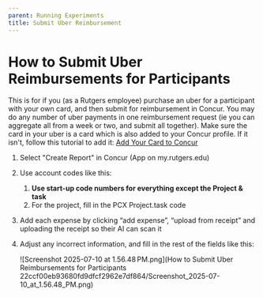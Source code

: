 ```yaml
---
parent: Running Experiments
title: Submit Uber Reimbursement
---
```


# How to Submit Uber Reimbursements for Participants

This is for if you (as a Rutgers employee) purchase an uber for a participant with your own card, and then submit for reimbursement in Concur. You may do any number of uber payments in one reimbursement request (ie you can aggregate all from a week or two, and submit all together). Make sure the card in your uber is a card which is also added to your Concur profile. If it isn't, follow this tutorial to add it: [Add Your Card to Concur](https://holmeslab.github.io/holmeslab/docs/Admin/add-card-to-concur/)


1. Select "Create Report" in Concur (App on my.rutgers.edu)
2. Use account codes like this:
    1. **Use start-up code numbers for everything except the Project & task**
    2. For the project, fill in the PCX Project.task code
3. Add each expense by clicking “add expense”, “upload from receipt” and uploading the receipt so their AI can scan it
4. Adjust any incorrect information, and fill in the rest of the fields like this:
    
    ![Screenshot 2025-07-10 at 1.56.48 PM.png](How to Submit Uber Reimbursements for Participants 22ccf00eb93680fd9dfcf2962e7df864/Screenshot_2025-07-10_at_1.56.48_PM.png)